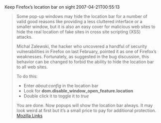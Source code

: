 Keep Firefox’s location bar on sight
2007-04-21T00:55:13
> Some pop-up windows may hide the location bar for a number of valid good reasons like providing a less cluttered interface or a smaller window, but it is also an easy cover for malicious web sites to hide the real location of fake sites in cross site scripting (XSS) attacks. 
> 
> Michal Zalewski, the hacker who uncovered a handful of security vulnerabilities in Firefox on last February, pointed it as one of Firefox’s weaknesses. Fortunately, as suggested in the bug discussion, this behavior can be changed to forbid the ability to hide the location bar to all web sites. 
> 
> To do this: 
> 
>   * Enter _about:config_ in the location bar 
>   * Look for **dom.disable_window_open_feature.location**
>   * Double click it to toggle it to _true_
> 
> You are done. Now popups will show the location bar always. It may look weird at first but it’s a small price to pay for additional protection. [Mozilla Links](http://mozillalinks.org/wp/2007/03/keep-firefoxs-location-bar-on-sight/)

